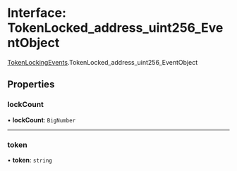 # Interface: TokenLocked\_address\_uint256\_EventObject

[TokenLockingEvents](../modules/TokenLockingEvents.md).TokenLocked_address_uint256_EventObject

## Properties

### lockCount

• **lockCount**: `BigNumber`

___

### token

• **token**: `string`
